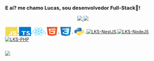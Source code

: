 ### E aí? me chamo Lucas, sou desenvolvedor Full-Stack👋!

<div align="center">
  <a href="https://github.com/LucasBelmont">
  <img height="180em" src="https://github-readme-stats.vercel.app/api?username=LucasBelmont&show_icons=true&theme=dracula&include_all_commits=true&count_private=true"/>
  <img height="180em" src="https://github-readme-stats.vercel.app/api/top-langs/?username=LucasBelmont&layout=compact&langs_count=7&theme=dracula"/>
</div>

<div style="display: inline_block"><br>
  <img align="center" alt="LKS-JS" height="30" width="40" src="https://raw.githubusercontent.com/devicons/devicon/master/icons/javascript/javascript-plain.svg">
  <img align="center" alt="LKS-Ts" height="30" width="40" src="https://raw.githubusercontent.com/devicons/devicon/master/icons/typescript/typescript-plain.svg">
  <img align="center" alt="LKS-React" height="30" width="40" src="https://raw.githubusercontent.com/devicons/devicon/master/icons/react/react-original.svg">
  <img align="center" alt="LKS-HTML" height="30" width="40" src="https://raw.githubusercontent.com/devicons/devicon/master/icons/html5/html5-original.svg">
  <img align="center" alt="LKS-CSS" height="30" width="40" src="https://raw.githubusercontent.com/devicons/devicon/master/icons/css3/css3-original.svg">
  <img align="center" alt="LKS-Python" height="30" width="40" src="https://raw.githubusercontent.com/devicons/devicon/master/icons/python/python-original.svg">
  <img align="center" alt="LKS-NestJS" height="30" width="40" src="https://www.vectorlogo.zone/logos/nestjs/nestjs-icon.svg">
  <img align="center" alt="LKS-NodeJS" height="30" width="40" src="https://www.vectorlogo.zone/logos/nodejs/nodejs-ar21.svg">
  <img align="center" alt="LKS-PHP" height="30" width="40" src="https://www.svgrepo.com/show/303656/php-logo.svg">
</div>

##

<div> 
  <a href="https://www.linkedin.com/in/lucasbelmont10" target="_blank"><img src="https://img.shields.io/badge/-LinkedIn-%230077B5?style=for-the-badge&logo=linkedin&logoColor=white" target="_blank"></a> 
</div>
